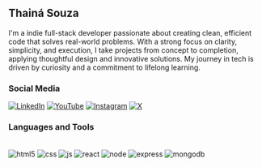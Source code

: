 ## Thainá Souza

I'm a indie full-stack developer passionate about creating clean, efficient code that solves real-world problems. With a strong focus on clarity, simplicity, and execution, I take projects from concept to completion, applying thoughtful design and innovative solutions. My journey in tech is driven by curiosity and a commitment to lifelong learning.

### Social Media

[![LinkedIn](https://img.shields.io/badge/LinkedIn-0077B5?style=for-the-badge&logo=linkedin&logoColor=white)](www.linkedin.com/in/mfthaina)
[![YouTube](https://img.shields.io/badge/YouTube-FF0000?style=for-the-badge&logo=youtube&logoColor=white)](https://www.youtube.com/@mfthaina)
[![Instagram](https://img.shields.io/badge/Instagram-E4405F?style=for-the-badge&logo=instagram&logoColor=white)](https://instagram.com/mfthaina)
[![X](https://img.shields.io/badge/Twitter-1DA1F2?style=for-the-badge&logo=twitter&logoColor=white)](https://x.com/mfthaina)

### Languages and Tools

<div style="display: inline_block"><br/>
    <img align="center" alt="html5" src="https://img.shields.io/badge/HTML5-E34F26?style=for-the-badge&logo=html5&logoColor=white">
    <img align="center" alt="css" src="https://img.shields.io/badge/CSS3-1572B6?style=for-the-badge&logo=css3&logoColor=white">
    <img align="center" alt="js" src="https://img.shields.io/badge/JavaScript-F7DF1E?style=for-the-badge&logo=javascript&logoColor=black">
    <img align="center" alt="react" src="https://img.shields.io/badge/React-20232A?style=for-the-badge&logo=react&logoColor=61DAFB">
    <img align="center" alt="node" src="https://img.shields.io/badge/Node.js-43853D?style=for-the-badge&logo=node.js&logoColor=white">
    <img align="center" alt="express" src="https://img.shields.io/badge/Express.js-404D59?style=for-the-badge">
    <img align="center" alt= "mongodb" src="https://img.shields.io/badge/MongoDB-4EA94B?style=for-the-badge&logo=mongodb&logoColor=white">
</div>
